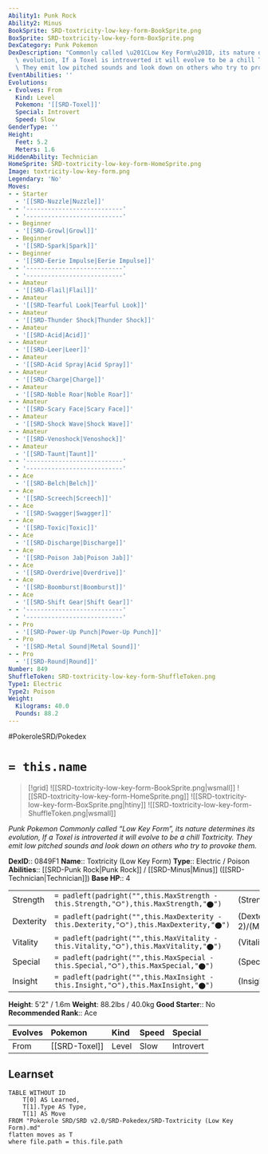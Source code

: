 ```yaml
---
Ability1: Punk Rock
Ability2: Minus
BookSprite: SRD-toxtricity-low-key-form-BookSprite.png
BoxSprite: SRD-toxtricity-low-key-form-BoxSprite.png
DexCategory: Punk Pokemon
DexDescription: "Commonly called \u201CLow Key Form\u201D, its nature determines its\
  \ evolution, If a Toxel is introverted it will evolve to be a chill Toxtricity.\
  \ They emit low pitched sounds and look down on others who try to provoke them."
EventAbilities: ''
Evolutions:
- Evolves: From
  Kind: Level
  Pokemon: '[[SRD-Toxel]]'
  Special: Introvert
  Speed: Slow
GenderType: ''
Height:
  Feet: 5.2
  Meters: 1.6
HiddenAbility: Technician
HomeSprite: SRD-toxtricity-low-key-form-HomeSprite.png
Image: toxtricity-low-key-form.png
Legendary: 'No'
Moves:
- - Starter
  - '[[SRD-Nuzzle|Nuzzle]]'
- - '---------------------------'
  - '---------------------------'
- - Beginner
  - '[[SRD-Growl|Growl]]'
- - Beginner
  - '[[SRD-Spark|Spark]]'
- - Beginner
  - '[[SRD-Eerie Impulse|Eerie Impulse]]'
- - '---------------------------'
  - '---------------------------'
- - Amateur
  - '[[SRD-Flail|Flail]]'
- - Amateur
  - '[[SRD-Tearful Look|Tearful Look]]'
- - Amateur
  - '[[SRD-Thunder Shock|Thunder Shock]]'
- - Amateur
  - '[[SRD-Acid|Acid]]'
- - Amateur
  - '[[SRD-Leer|Leer]]'
- - Amateur
  - '[[SRD-Acid Spray|Acid Spray]]'
- - Amateur
  - '[[SRD-Charge|Charge]]'
- - Amateur
  - '[[SRD-Noble Roar|Noble Roar]]'
- - Amateur
  - '[[SRD-Scary Face|Scary Face]]'
- - Amateur
  - '[[SRD-Shock Wave|Shock Wave]]'
- - Amateur
  - '[[SRD-Venoshock|Venoshock]]'
- - Amateur
  - '[[SRD-Taunt|Taunt]]'
- - '---------------------------'
  - '---------------------------'
- - Ace
  - '[[SRD-Belch|Belch]]'
- - Ace
  - '[[SRD-Screech|Screech]]'
- - Ace
  - '[[SRD-Swagger|Swagger]]'
- - Ace
  - '[[SRD-Toxic|Toxic]]'
- - Ace
  - '[[SRD-Discharge|Discharge]]'
- - Ace
  - '[[SRD-Poison Jab|Poison Jab]]'
- - Ace
  - '[[SRD-Overdrive|Overdrive]]'
- - Ace
  - '[[SRD-Boomburst|Boomburst]]'
- - Ace
  - '[[SRD-Shift Gear|Shift Gear]]'
- - '---------------------------'
  - '---------------------------'
- - Pro
  - '[[SRD-Power-Up Punch|Power-Up Punch]]'
- - Pro
  - '[[SRD-Metal Sound|Metal Sound]]'
- - Pro
  - '[[SRD-Round|Round]]'
Number: 849
ShuffleToken: SRD-toxtricity-low-key-form-ShuffleToken.png
Type1: Electric
Type2: Poison
Weight:
  Kilograms: 40.0
  Pounds: 88.2
---
```


#PokeroleSRD/Pokedex

# `= this.name`

> [!grid]
> ![[SRD-toxtricity-low-key-form-BookSprite.png|wsmall]]
> ![[SRD-toxtricity-low-key-form-HomeSprite.png]]
> ![[SRD-toxtricity-low-key-form-BoxSprite.png|htiny]]
> ![[SRD-toxtricity-low-key-form-ShuffleToken.png|wsmall]]


*Punk Pokemon*
*Commonly called “Low Key Form”, its nature determines its evolution, If a Toxel is introverted it will evolve to be a chill Toxtricity. They emit low pitched sounds and look down on others who try to provoke them.*

**DexID**:: 0849F1
**Name**:: Toxtricity (Low Key Form)
**Type**:: Electric / Poison
**Abilities**:: [[SRD-Punk Rock|Punk Rock]] / [[SRD-Minus|Minus]] ([[SRD-Technician|Technician]])
**Base HP**:: 4

|           |                                                                                        |                                          |
| --------- | -------------------------------------------------------------------------------------- | ---------------------------------------- |
| Strength  | `= padleft(padright("",this.MaxStrength - this.Strength,"⭘"),this.MaxStrength,"⬤")`    | (Strength::3)/(MaxStrength::6)   |
| Dexterity | `= padleft(padright("",this.MaxDexterity - this.Dexterity,"⭘"),this.MaxDexterity,"⬤")` | (Dexterity:: 2)/(MaxDexterity::5) |
| Vitality  | `= padleft(padright("",this.MaxVitality - this.Vitality,"⭘"),this.MaxVitality,"⬤")`    | (Vitality::2)/(MaxVitality::5)   |
| Special   | `= padleft(padright("",this.MaxSpecial - this.Special,"⭘"),this.MaxSpecial,"⬤")`       | (Special::3)/(MaxSpecial::6)     |
| Insight   | `= padleft(padright("",this.MaxInsight - this.Insight,"⭘"),this.MaxInsight,"⬤")`       | (Insight::2)/(MaxInsight::5)     |

**Height**: 5'2" / 1.6m
**Weight**: 88.2lbs / 40.0kg
**Good Starter**:: No
**Recommended Rank**:: Ace

| Evolves   | Pokemon       | Kind   | Speed   | Special   |
|:----------|:--------------|:-------|:--------|:----------|
| From      | [[SRD-Toxel]] | Level  | Slow    | Introvert |

## Learnset

```dataview
TABLE WITHOUT ID
    T[0] AS Learned,
    T[1].Type AS Type,
    T[1] AS Move
FROM "Pokerole SRD/SRD v2.0/SRD-Pokedex/SRD-Toxtricity (Low Key Form).md"
flatten moves as T
where file.path = this.file.path
```

